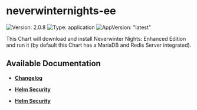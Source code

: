 # neverwinternights-ee

![Version: 2.0.8](https://img.shields.io/badge/Version-2.0.8-informational?style=flat-square) ![Type: application](https://img.shields.io/badge/Type-application-informational?style=flat-square) ![AppVersion: "latest"](https://img.shields.io/badge/AppVersion-"latest"-informational?style=flat-square)

This Chart will download and install Neverwinter Nights: Enhanced Edition and run it (by default this Chart has a MariaDB and Redis Server integrated).

## Available Documentation

- [**Changelog**](CHANGELOG)

- [**Helm Security**](container-security)

- [**Helm Security**](helm-security)

